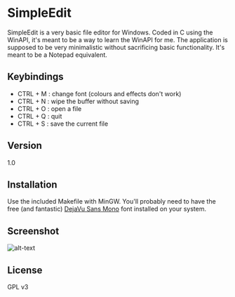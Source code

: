 SimpleEdit
=========

SimpleEdit is a very basic file editor for Windows. Coded in C using the WinAPI, it's meant to be a way to learn the WinAPI for me. The application is supposed to be very minimalistic without sacrificing basic functionality. It's meant to be a Notepad equivalent.

Keybindings
---

  - CTRL + M : change font (colours and effects don't work)
  - CTRL + N : wipe the buffer without saving
  - CTRL + O : open a file
  - CTRL + Q : quit
  - CTRL + S : save the current file

Version
----

1.0

Installation
----

Use the included Makefile with MinGW. You'll probably need to have the free (and fantastic) [DejaVu Sans Mono] font installed on your system.

Screenshot
----

![alt-text](http://sanic.violates.me/i/wn6yY3.jpg "Text file being modified")

License
----

GPL v3

[DejaVu Sans Mono]:http://dejavu-fonts.org/wiki/Main_Page